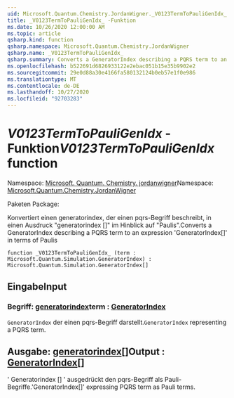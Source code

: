 ```yaml
---
uid: Microsoft.Quantum.Chemistry.JordanWigner._V0123TermToPauliGenIdx_
title: _V0123TermToPauliGenIdx_ -Funktion
ms.date: 10/26/2020 12:00:00 AM
ms.topic: article
qsharp.kind: function
qsharp.namespace: Microsoft.Quantum.Chemistry.JordanWigner
qsharp.name: _V0123TermToPauliGenIdx_
qsharp.summary: Converts a GeneratorIndex describing a PQRS term to an expression 'GeneratorIndex[]' in terms of Paulis
ms.openlocfilehash: b522691d6826933122e2ebac051b15e35b9902e2
ms.sourcegitcommit: 29e0d88a30e4166fa580132124b0eb57e1f0e986
ms.translationtype: MT
ms.contentlocale: de-DE
ms.lasthandoff: 10/27/2020
ms.locfileid: "92703283"
---
```

# <a name="_v0123termtopauligenidx_-function"></a><span data-ttu-id="42daf-102">_V0123TermToPauliGenIdx_ -Funktion</span><span class="sxs-lookup"><span data-stu-id="42daf-102">_V0123TermToPauliGenIdx_ function</span></span>

<span data-ttu-id="42daf-103">Namespace: [Microsoft. Quantum. Chemistry. jordanwigner](xref:Microsoft.Quantum.Chemistry.JordanWigner)</span><span class="sxs-lookup"><span data-stu-id="42daf-103">Namespace: [Microsoft.Quantum.Chemistry.JordanWigner](xref:Microsoft.Quantum.Chemistry.JordanWigner)</span></span>

<span data-ttu-id="42daf-104">Paketen [](https://nuget.org/packages/)</span><span class="sxs-lookup"><span data-stu-id="42daf-104">Package: [](https://nuget.org/packages/)</span></span>


<span data-ttu-id="42daf-105">Konvertiert einen generatorindex, der einen pqrs-Begriff beschreibt, in einen Ausdruck "generatorindex []" im Hinblick auf "Paulis".</span><span class="sxs-lookup"><span data-stu-id="42daf-105">Converts a GeneratorIndex describing a PQRS term to an expression 'GeneratorIndex[]' in terms of Paulis</span></span>

```qsharp
function _V0123TermToPauliGenIdx_ (term : Microsoft.Quantum.Simulation.GeneratorIndex) : Microsoft.Quantum.Simulation.GeneratorIndex[]
```


## <a name="input"></a><span data-ttu-id="42daf-106">Eingabe</span><span class="sxs-lookup"><span data-stu-id="42daf-106">Input</span></span>

### <a name="term--generatorindex"></a><span data-ttu-id="42daf-107">Begriff: [generatorindex](xref:Microsoft.Quantum.Simulation.GeneratorIndex)</span><span class="sxs-lookup"><span data-stu-id="42daf-107">term : [GeneratorIndex](xref:Microsoft.Quantum.Simulation.GeneratorIndex)</span></span>

<span data-ttu-id="42daf-108">`GeneratorIndex` der einen pqrs-Begriff darstellt.</span><span class="sxs-lookup"><span data-stu-id="42daf-108">`GeneratorIndex` representing a PQRS term.</span></span>



## <a name="output--generatorindex"></a><span data-ttu-id="42daf-109">Ausgabe: [generatorindex](xref:Microsoft.Quantum.Simulation.GeneratorIndex)[]</span><span class="sxs-lookup"><span data-stu-id="42daf-109">Output : [GeneratorIndex](xref:Microsoft.Quantum.Simulation.GeneratorIndex)[]</span></span>

<span data-ttu-id="42daf-110">' Generatorindex [] ' ausgedrückt den pqrs-Begriff als Pauli-Begriffe.</span><span class="sxs-lookup"><span data-stu-id="42daf-110">'GeneratorIndex[]' expressing PQRS term as Pauli terms.</span></span>